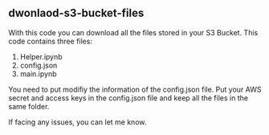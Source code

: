 ## dwonlaod-s3-bucket-files

With this code you can download all the files stored in your S3 Bucket. This code contains three files:
1. Helper.ipynb
2. config.json
3. main.ipynb

You need to put modifiy the information of the config.json file. Put your AWS secret and access keys in the config.json file and keep all the files in the same folder. 

If facing any issues, you can let me know. 
